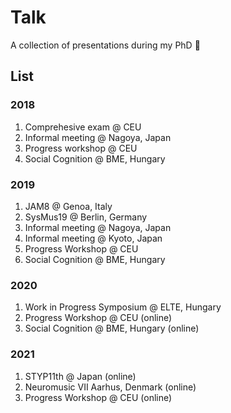 # Talk 
A collection of presentations during my PhD 🙈


## List
### 2018
1. Comprehesive exam @ CEU
2. Informal meeting @ Nagoya, Japan
3. Progress workshop @ CEU
4. Social Cognition @ BME, Hungary

### 2019
1. JAM8 @ Genoa, Italy
2. SysMus19 @ Berlin, Germany
3. Informal meeting @ Nagoya, Japan
4. Informal meeting @ Kyoto, Japan
5. Progress Workshop @ CEU
6. Social Cognition @ BME, Hungary

### 2020
1. Work in Progress Symposium @ ELTE, Hungary
2. Progress Workshop @ CEU (online)
3. Social Cognition @ BME, Hungary (online)

### 2021
1. STYP11th @ Japan (online)
2. Neuromusic VII Aarhus, Denmark (online)
3. Progress Workshop @ CEU (online)